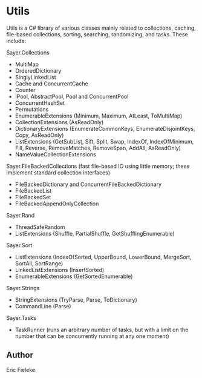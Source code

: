 Utils
=========

Utils is a C# library of various classes mainly related to collections, caching, file-based collections, sorting, searching, randomizing, and tasks. These include:

Sayer.Collections
  * MultiMap
  * OrderedDictionary
  * SinglyLinkedList
  * Cache and ConcurrentCache
  * Counter
  * IPool, AbstractPool, Pool and ConcurrentPool
  * ConcurrentHashSet
  * Permutations
  * EnumerableExtensions (Minimum, Maximum, AtLeast, ToMultiMap)
  * CollectionExtensions (AsReadOnly)
  * DictionaryExtensions (EnumerateCommonKeys, EnumerateDisjointKeys, Copy, AsReadOnly)
  * ListExtensions (GetSubList, Sift, Split, Swap, IndexOf, IndexOfMinimum, Fill, Reverse, RemoveMatches, RemoveSpan, AddAll, AsReadOnly)
  * NameValueCollectionExtensions

Sayer.FileBackedCollections (fast file-based IO using little memory; these implement standard collection interfaces)
  * FileBackedDictionary and ConcurrentFileBackedDictionary
  * FileBackedList
  * FileBackedSet
  * FileBackedAppendOnlyCollection

Sayer.Rand
  * ThreadSafeRandom
  * ListExtensions (Shuffle, PartialShuffle, GetShufflingEnumerable)

Sayer.Sort
  * ListExtensions (IndexOfSorted, UpperBound, LowerBound, MergeSort, SortAll, SortRange)
  * LinkedListExtensions (InsertSorted)
  * EnumerableExtensions (GetSortedEnumerable)

Sayer.Strings
  * StringExtensions (TryParse, Parse, ToDictionary)
  * CommandLine (Parse)

Sayer.Tasks
  * TaskRunner (runs an arbitrary number of tasks, but with a limit on the number that can be concurrently running at any one moment)

Author
----
Eric Fieleke
